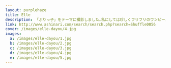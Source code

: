 ```yaml
---
layout: purplehaze
title: Elle
description: 「ぶりっ子」をテーマに撮影しました｡私にしては珍しくフリフリのワンピースを着用し､表情やポージングも「ぶりっ子」っぽく見えるように意識していました｡
link: http://www.ashinari.com/search/search.php?search=Shuffle0056
cover: /images/elle-dayou/4.jpg
images:
  a: /images/elle-dayou/1.jpg
  b: /images/elle-dayou/2.jpg
  c: /images/elle-dayou/3.jpg
  d: /images/elle-dayou/4.jpg
  e: /images/elle-dayou/5.jpg
---
```

